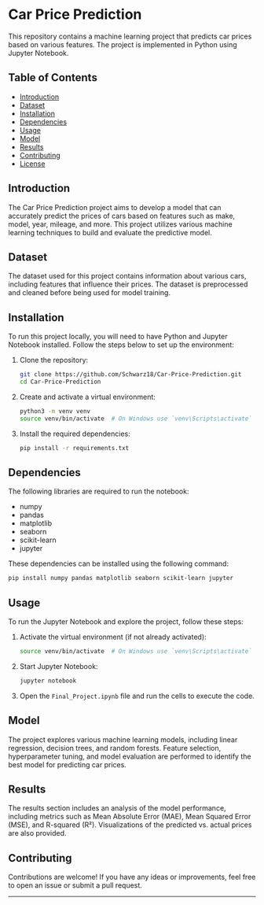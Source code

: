 
# Car Price Prediction

This repository contains a machine learning project that predicts car prices based on various features. The project is implemented in Python using Jupyter Notebook.

## Table of Contents

- [Introduction](#introduction)
- [Dataset](#dataset)
- [Installation](#installation)
- [Dependencies](#dependencies)
- [Usage](#usage)
- [Model](#model)
- [Results](#results)
- [Contributing](#contributing)
- [License](#license)

## Introduction

The Car Price Prediction project aims to develop a model that can accurately predict the prices of cars based on features such as make, model, year, mileage, and more. This project utilizes various machine learning techniques to build and evaluate the predictive model.

## Dataset

The dataset used for this project contains information about various cars, including features that influence their prices. The dataset is preprocessed and cleaned before being used for model training.

## Installation

To run this project locally, you will need to have Python and Jupyter Notebook installed. Follow the steps below to set up the environment:

1. Clone the repository:
    ```bash
    git clone https://github.com/Schwarz18/Car-Price-Prediction.git
    cd Car-Price-Prediction
    ```

2. Create and activate a virtual environment:
    ```bash
    python3 -m venv venv
    source venv/bin/activate  # On Windows use `venv\Scripts\activate`
    ```

3. Install the required dependencies:
    ```bash
    pip install -r requirements.txt
    ```

## Dependencies

The following libraries are required to run the notebook:

- numpy
- pandas
- matplotlib
- seaborn
- scikit-learn
- jupyter

These dependencies can be installed using the following command:
```bash
pip install numpy pandas matplotlib seaborn scikit-learn jupyter
```

## Usage

To run the Jupyter Notebook and explore the project, follow these steps:

1. Activate the virtual environment (if not already activated):
    ```bash
    source venv/bin/activate  # On Windows use `venv\Scripts\activate`
    ```

2. Start Jupyter Notebook:
    ```bash
    jupyter notebook
    ```

3. Open the `Final_Project.ipynb` file and run the cells to execute the code.

## Model

The project explores various machine learning models, including linear regression, decision trees, and random forests. Feature selection, hyperparameter tuning, and model evaluation are performed to identify the best model for predicting car prices.

## Results

The results section includes an analysis of the model performance, including metrics such as Mean Absolute Error (MAE), Mean Squared Error (MSE), and R-squared (R²). Visualizations of the predicted vs. actual prices are also provided.

## Contributing

Contributions are welcome! If you have any ideas or improvements, feel free to open an issue or submit a pull request.

---
